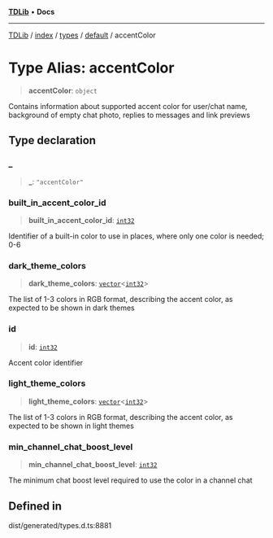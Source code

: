 [**TDLib**](../../../../../../README.md) • **Docs**

***

[TDLib](../../../../../../modules.md) / [index](../../../../../README.md) / [types](../../../README.md) / [default](../README.md) / accentColor

# Type Alias: accentColor

> **accentColor**: `object`

Contains information about supported accent color for user/chat name, background of empty chat photo, replies to messages and link previews

## Type declaration

### \_

> **\_**: `"accentColor"`

### built\_in\_accent\_color\_id

> **built\_in\_accent\_color\_id**: [`int32`](int32-1.md)

Identifier of a built-in color to use in places, where only one color is needed; 0-6

### dark\_theme\_colors

> **dark\_theme\_colors**: [`vector`](vector.md)\<[`int32`](int32-1.md)\>

The list of 1-3 colors in RGB format, describing the accent color, as expected to be shown in dark themes

### id

> **id**: [`int32`](int32-1.md)

Accent color identifier

### light\_theme\_colors

> **light\_theme\_colors**: [`vector`](vector.md)\<[`int32`](int32-1.md)\>

The list of 1-3 colors in RGB format, describing the accent color, as expected to be shown in light themes

### min\_channel\_chat\_boost\_level

> **min\_channel\_chat\_boost\_level**: [`int32`](int32-1.md)

The minimum chat boost level required to use the color in a channel chat

## Defined in

dist/generated/types.d.ts:8881
